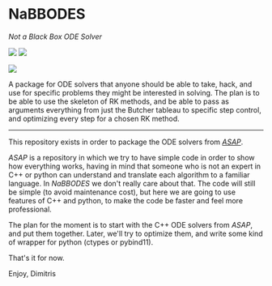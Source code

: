 

# NaBBODES
*Not a Black Box ODE Solver*

  ![](https://img.shields.io/badge/language-C++-black.svg)    ![](https://tokei.rs/b1/github/dkaramit/NaBBODES)
  
![](https://img.shields.io/github/repo-size/dkaramit/NaBBODES?color=blue)

A package for ODE solvers that anyone should be able to take, hack, and use for specific problems they might be interested in solving. The plan is to be able to use the skeleton of RK methods, and be able to pass as arguments everything from just the Butcher tableau to specific step control, and optimizing every step for a chosen RK method. 


---
This repository exists in order to package the ODE solvers from [*ASAP*](https://dkaramit.github.io/ASAP/).

*ASAP* is a repository in which we try to have simple code in order to show how everything works, having in mind that someone who is not an expert in C++ or python can understand and translate each algorithm to a familiar language. In *NaBBODES* we don't really care about that. The code will still be simple (to avoid maintenance cost), but here we are going to use features of C++ and python, to make the code be faster and feel more professional.   

The plan for the moment is to start with the C++ ODE solvers from *ASAP*, and put them together. Later, we'll try to optimize them, and write some kind of wrapper for python (ctypes or pybind11).


That's it for now.

Enjoy,
Dimitris
